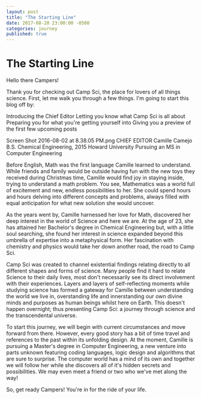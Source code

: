 ```yaml
---
layout: post
title: "The Starting Line"
date: 2017-08-20 23:00:00 -0500
categories: journey
published: true
---
```


# The Starting Line

Hello there Campers! 

Thank you for checking out Camp Sci, the place for lovers of all things science. First, let me walk you through a few things. I'm going to start this blog off by:

Introducing the Chief Editor
Letting you know what Camp Sci is all about
Preparing you for what you're getting yourself into
Giving you a preview of the first few upcoming posts
 
Screen Shot 2016-08-02 at 8.38.05 PM.png
CHIEF EDITOR
Camille Camejo
B.S. Chemical Engineering, 2015 Howard University
Pursuing an MS in Computer Engineering         

Before English, Math was the first language Camille learned to understand. While friends and family would be outside having fun with the new toys they received during Christmas time, Camille would find joy in staying inside, trying to understand a math problem. You see, Mathematics was a world full of excitement and new, endless possibilities to her. She could spend hours and hours delving into different concepts and problems, always filled with equal anticipation for what new solution she would uncover. 

As the years went by, Camille harnessed her love for Math, discovered her deep interest in the world of Science and here we are. At the age of 23, she has attained her Bachelor's degree in Chemical Engineering but, with a little soul searching, she found her interest in science expanded beyond this umbrella of expertise into a metaphysical form. Her fascination with chemistry and physics would take her down another road, the road to Camp Sci. 

Camp Sci was created to channel existential findings relating directly to all different shapes and forms of science. Many people find it hard to relate Science to their daily lives, most don't necessarily see its direct involvement with their experiences. Layers and layers of self-reflecting moments while studying science has formed a gateway for Camille between understanding the world we live in, overstanding life and innerstanding our own divine minds and purposes as human beings whilst here on Earth. This doesn't happen overnight; thus presenting Camp Sci: a journey through science and the transcendental universe.  

To start this journey, we will begin with current circumstances and move forward from there. However, every good story has a bit of time travel and references to the past within its unfolding design. At the moment, Camille is pursuing a Master's degree in Computer Engineering, a new venture into parts unknown featuring coding languages, logic design and algorithms that are sure to surprise. The computer world has a mind of its own and together we will follow her while she discovers all of it's hidden secrets and possibilities. We may even meet a friend or two who we've met along the way!

So, get ready Campers! You're in for the ride of your life.  

